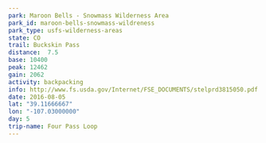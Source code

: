 ```yaml
---
park: Maroon Bells - Snowmass Wilderness Area
park_id: maroon-bells-snowmass-wildreness
park_type: usfs-wilderness-areas
state: CO
trail: Buckskin Pass
distance:  7.5
base: 10400
peak: 12462
gain: 2062
activity: backpacking
info: http://www.fs.usda.gov/Internet/FSE_DOCUMENTS/stelprd3815050.pdf
date: 2016-08-05
lat: "39.11666667"
lon: "-107.03000000"
day: 5
trip-name: Four Pass Loop
---
```

